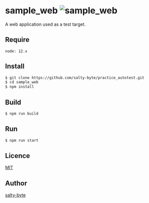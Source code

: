 sample_web ![sample_web](https://github.com/salty-byte/practice_autotest/workflows/sample_web%20CI/badge.svg)
========
A web application used as a test target.

## Require

```
node: 12.x
```

## Install

```sh
$ git clone https://github.com/salty-byte/practice_autotest.git
$ cd sample_web
$ npm install
```

## Build

```sh
$ npm run build
```

## Run

```sh
$ npm run start
```

## Licence

[MIT](https://github.com/salty-byte/practice_autotest/blob/master/LICENSE)

## Author

[salty-byte](https://github.com/salty-byte/)

